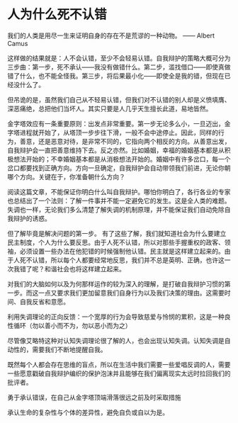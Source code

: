 # 人为什么死不认错

我们的人类是用尽一生来证明自身的存在不是荒谬的一种动物。 —— Albert Camus

这样做的结果就是：人不会认错，至少不会轻易认错。自我辩护的策略大概可分为三步曲：第一步，死不承认——我没有做错什么。第二步，滥找借口——即使真做错了什么，也不能全怪我。第三步，将后果最小化——即使全是我的错，但现在已经没什么了。

但吊诡的是，虽然我们自己从不轻易认错，但我们对不认错的别人却是义愤填膺、深恶痛绝，总把他们当坏人。其实只要是人几乎天生擅长此道，易地皆然。

金字塔效应有一条重要原则：出发点非常重要。第一步无论多么小，一旦迈出，金字塔进程就开始了，从塔顶一步步往下滑，一般不会中途停止。因此，同样的行为，善意，还是恶意对待，是非常不同的，它指向两个相反的方向。从善意出发，自我辩护会一直把善意维持下去。反之亦然。比如婚姻，幸福的婚姻基本都是从积极想法开始的；不幸婚姻基本都是从消极想法开始的。婚姻中有许多岔口，每一个岔口都要找到正确方向。方向一旦确定，自我辩护会自动带领我们前进，无论你朝哪个方向。关键在于，你准备朝什么方向？

阅读这篇文章，不能保证你明白什么叫自我辩护。哪怕你明白了，各行各业的专家也总结出了一个法则：了解一件事并不能一定避免它的发生。这是全人类的难题。失调也一样，无论我们多么清楚了解失调的机制原理，并不能保证我们自动免除自我辩护的诱惑。

但了解毕竟是解决问题的第一步。 有了这些了解，我们就知道社会为什么要建立民主制度，个人为什么要反思。由于人死不认错，所以对那些手握重权的政客、领袖，必须设置一些办法在他犯错的时候强制他认错。民主就是这样建立起来的。由于人死不认错，所以每个人都要经常地反思，我们并不总是英明、正确，也许这一次我错了呢？和谐社会也将这样建立起来。

对我们的大脑如何以及为何那样运作的较为深入的理解，是打破自我辩护习惯的第一步。而这一点又要求我们更加留意我们自身行为以及我们决策的理由。这需要时间、自我反省和意愿。

利用失调理论的正向反馈：一个宽厚的行为会导致慈爱与怜悯的累积，这是一种良性循环（勿以善小而不为，勿以恶小而为之）

尽管像艾略特这种对认知失调理论很了解的人，也会出现认知失调。认知失调是自动性的，需要我们不断地提醒自我。

既然每个人都会存在思维的盲点，所以在生活中我们需要一些爱唱反调的人，需要一些愿意戳破自我辩护编织的保护泡沫并且能够在我们偏离现实太远时拉回我们的批评者。

勇于承认错误，在自己从金字塔顶端滑落很远之前及时采取措施

承认生命的复杂性与个体的差异性，避免自负或自以为是。

